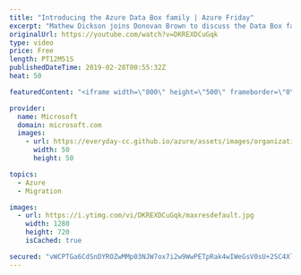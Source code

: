 ```yaml
---
title: "Introducing the Azure Data Box family | Azure Friday"
excerpt: "Mathew Dickson joins Donovan Brown to discuss the Data Box family of solutions to meet the challenge of moving data to the cloud. Azure Data Box offline devices help you transfer large amounts of data to Azure when the network isn't an option. Data Box online products act as network storage gateways"
originalUrl: https://youtube.com/watch?v=DKREXDCuGqk
type: video
price: Free
length: PT12M51S
publishedDateTime: 2019-02-28T00:55:32Z
heat: 50

featuredContent: "<iframe width=\"800\" height=\"500\" frameborder=\"0\" src=\"https://www.youtube.com/embed/DKREXDCuGqk\" allow=\"accelerometer; autoplay; encrypted-media; gyroscope; picture-in-picture\" allowfullscreen></iframe>"

provider:
  name: Microsoft
  domain: microsoft.com
  images:
    - url: https://everyday-cc.github.io/azure/assets/images/organizations/microsoft.com-50x50.jpg
      width: 50
      height: 50

topics:
  - Azure
  - Migration

images:
  - url: https://i.ytimg.com/vi/DKREXDCuGqk/maxresdefault.jpg
    width: 1280
    height: 720
    isCached: true

secured: "vWCPTGa6CdSnDYROZwMMp03NJW7ox7i2w9WwPETpRak4wIWeGsV0sU+2SC4XlmjkIRUpBzIdUGSOXYpZh2nDU4YbuPGRkfZu7kqXP6PhQdLdvf6Vode58dREjYGU70I/A+LZcze78tTnFiZEhcckHDXVUv0hd5pSX15WwAQBhQ44GQSXYqZl4adg9hqeoZni6SMq8X1QZK831OaudLGu3+kijrXAHm1rYX2Z4N+CKnKWqQergcYNHYXBJd4WCUx53codOoTqI8gF4R2ZGu5fFA/2oeb/e2Jn5g2mkZIXGNjGl97R4dXEFZYw1bczhVLJI6xJsjYLoKWYrL+hwg8AsGtE+8mtFkxM7FkOkop3sW6VhuegBfwIyKQVR0FhMUsH+HZDvkURwFQ5jeqNqjYMx/nxS9Z2jxtfaFRDoW+Xgx4=;LjeCBAx5e//kaMMsbYsNng=="
---
```


